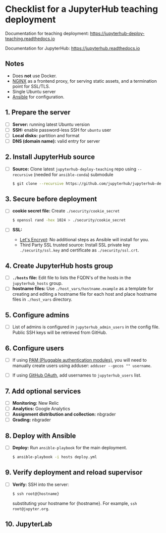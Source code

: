 # Checklist for a JupyterHub teaching deployment

Documentation for teaching deployment: https://jupyterhub-deploy-teaching.readthedocs.io

Documentation for JupyterHub: https://jupyterhub.readthedocs.io

## Notes

- Does **not** use Docker.
- [NGINX](https://www.nginx.com) as a frontend proxy, for serving static
  assets, and a termination point for SSL/TLS.
- Single Ubuntu server
- [Ansible](https://www.ansible.com/resources) for configuration.

## 1. Prepare the server

- [ ] **Server:** running latest Ubuntu version
- [ ] **SSH:** enable password-less SSH for `ubuntu` user
- [ ] **Local disks:** partition and format
- [ ] **DNS (domain name):** valid entry for server

## 2. Install JupyterHub source

- [ ] **Source:** Clone latest `jupyterhub-deploy-teaching` repo using `--recursive` (needed for `ansible-conda`) submodule

    ```bash
    $ git clone --recursive https://github.com/jupyterhub/jupyterhub-deploy-teaching.git
    ```

## 3. Secure before deployment

- [ ] **cookie secret file:** Create `./security/cookie_secret`

     ```bash
     $ openssl rand -hex 1024 > ./security/cookie_secret
     ```

- [ ] **SSL:**
  * [Let's Encrypt](https://letsencrypt.org/): No additional steps as
    Ansible will install for you.
  * Third Party SSL trusted source: Install SSL private key
    `./security/ssl.key` and certificate as `./security/ssl.crt`.

## 4. Create JupyterHub hosts group

- [ ] **`./hosts` file:** Edit file to lists the FQDN's of the hosts in the
  `jupyterhub_hosts` group.
- [ ] **hostname files:**  Use `./host_vars/hostname.example` as a
  template for creating and editing a hostname file for each host and
  place hostname files in `./host_vars` directory.

## 5. Configure admins

- [ ] List of admins is configured in `jupyterhub_admin_users` in the config
  file. Public SSH keys will be retrieved from GitHub.

## 6. Configure users

- [ ] If using [PAM (Pluggable authentication
  modules)](https://en.wikipedia.org/wiki/Linux_PAM), you will need to
  manually create users using adduser: `adduser --gecos "" username`.

- [ ] If using [GitHub OAuth](https://developer.github.com/v3/oauth/), add
  usernames to `jupyterhub_users` list.

## 7. Add optional services

- [ ] **Monitoring:** New Relic
- [ ] **Analytics:** Google Analytics
- [ ] **Assignment distribution and collection:** nbgrader
- [ ] **Grading:** nbgrader

## 8. Deploy with Ansible

- [ ] **Deploy:** Run `ansible-playbook` for the main deployment.

    ```bash
    $ ansible-playbook -i hosts deploy.yml
    ```

## 9. Verify deployment and reload supervisor

- [ ] **Verify:**  SSH into the server:

    ```bash
    $ ssh root@{hostname}
    ```
    substituting your hostname for {hostname}. For example, ``ssh root@jupyter.org``.

## 10. JupyterLab
